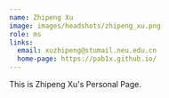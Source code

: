 ```yaml
---
name: Zhipeng Xu
image: images/headshots/zhipeng_xu.png
role: ms
links:
  email: xuzhipeng@stumail.neu.edu.cn
  home-page: https://pab1x.github.io/
---
```


This is Zhipeng Xu's Personal Page.